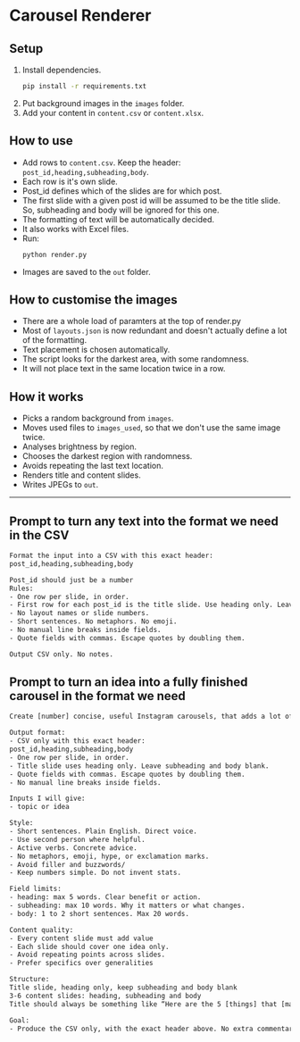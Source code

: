 # Carousel Renderer

## Setup
1. Install dependencies.
   ~~~bash
   pip install -r requirements.txt
   ~~~
2. Put background images in the `images` folder.
3. Add your content in `content.csv` or `content.xlsx`.

## How to use
- Add rows to `content.csv`. Keep the header: `post_id,heading,subheading,body`.
- Each row is it's own slide.
- Post_id defines which of the slides are for which post.
- The first slide with a given post id will be assumed to be the title slide. So, subheading and body will be ignored for this one.
- The formatting of text will be automatically decided.
- It also works with Excel files.
- Run:
  ~~~bash
  python render.py
  ~~~
- Images are saved to the `out` folder.

## How to customise the images
- There are a whole load of paramters at the top of render.py
- Most of `layouts.json` is now redundant and doesn't actually define a lot of the formatting.
- Text placement is chosen automatically.
- The script looks for the darkest area, with some randomness.
- It will not place text in the same location twice in a row.

## How it works
- Picks a random background from `images`.
- Moves used files to `images_used`, so that we don't use the same image twice.
- Analyses brightness by region.
- Chooses the darkest region with randomness.
- Avoids repeating the last text location.
- Renders title and content slides.
- Writes JPEGs to `out`.

---

## Prompt to turn any text into the format we need in the CSV

~~~txt
Format the input into a CSV with this exact header:
post_id,heading,subheading,body

Post_id should just be a number
Rules:
- One row per slide, in order.
- First row for each post_id is the title slide. Use heading only. Leave subheading and body blank.
- No layout names or slide numbers.
- Short sentences. No metaphors. No emoji.
- No manual line breaks inside fields.
- Quote fields with commas. Escape quotes by doubling them.

Output CSV only. No notes.
~~~

## Prompt to turn an idea into a fully finished carousel in the format we need

~~~txt
Create [number] concise, useful Instagram carousels, that adds a lot of value.

Output format:
- CSV only with this exact header:
post_id,heading,subheading,body
- One row per slide, in order.
- Title slide uses heading only. Leave subheading and body blank.
- Quote fields with commas. Escape quotes by doubling them.
- No manual line breaks inside fields.

Inputs I will give:
- topic or idea

Style:
- Short sentences. Plain English. Direct voice.
- Use second person where helpful.
- Active verbs. Concrete advice.
- No metaphors, emoji, hype, or exclamation marks.
- Avoid filler and buzzwords/
- Keep numbers simple. Do not invent stats.

Field limits:
- heading: max 5 words. Clear benefit or action.
- subheading: max 10 words. Why it matters or what changes.
- body: 1 to 2 short sentences. Max 20 words.

Content quality:
- Every content slide must add value
- Each slide should cover one idea only.
- Avoid repeating points across slides.
- Prefer specifics over generalities

Structure:
Title slide, heading only, keep subheading and body blank
3-6 content slides: heading, subheading and body
Title should always be something like “Here are the 5 [things] that [make them seem useful]”

Goal:
- Produce the CSV only, with the exact header above. No extra commentary.

~~~


